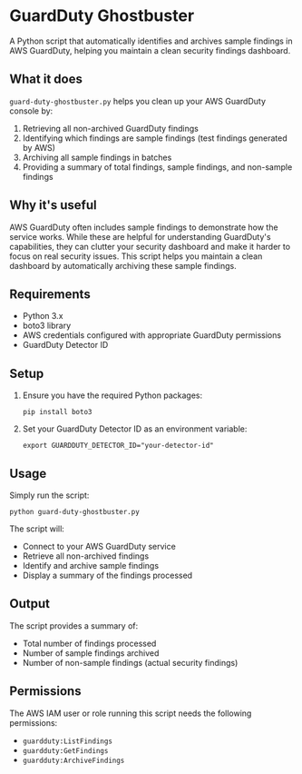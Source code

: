 # GuardDuty Ghostbuster

A Python script that automatically identifies and archives sample findings in AWS GuardDuty, helping you maintain a clean security findings dashboard.

## What it does

`guard-duty-ghostbuster.py` helps you clean up your AWS GuardDuty console by:

1. Retrieving all non-archived GuardDuty findings
2. Identifying which findings are sample findings (test findings generated by AWS)
3. Archiving all sample findings in batches
4. Providing a summary of total findings, sample findings, and non-sample findings

## Why it's useful

AWS GuardDuty often includes sample findings to demonstrate how the service works. While these are helpful for understanding GuardDuty's capabilities, they can clutter your security dashboard and make it harder to focus on real security issues. This script helps you maintain a clean dashboard by automatically archiving these sample findings.

## Requirements

- Python 3.x
- boto3 library
- AWS credentials configured with appropriate GuardDuty permissions
- GuardDuty Detector ID

## Setup

1. Ensure you have the required Python packages:
   ```
   pip install boto3
   ```

2. Set your GuardDuty Detector ID as an environment variable:
   ```
   export GUARDDUTY_DETECTOR_ID="your-detector-id"
   ```

## Usage

Simply run the script:

```
python guard-duty-ghostbuster.py
```

The script will:
- Connect to your AWS GuardDuty service
- Retrieve all non-archived findings
- Identify and archive sample findings
- Display a summary of the findings processed

## Output

The script provides a summary of:
- Total number of findings processed
- Number of sample findings archived
- Number of non-sample findings (actual security findings)

## Permissions

The AWS IAM user or role running this script needs the following permissions:
- `guardduty:ListFindings`
- `guardduty:GetFindings`
- `guardduty:ArchiveFindings`
